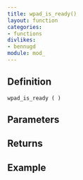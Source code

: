 ```yaml
---
title: wpad_is_ready()
layout: function
categories:
- functions
divlikes:
- bennugd
module: mod_
---
```


## Definition

    wpad_is_ready ( )

## Parameters

## Returns

## Example
